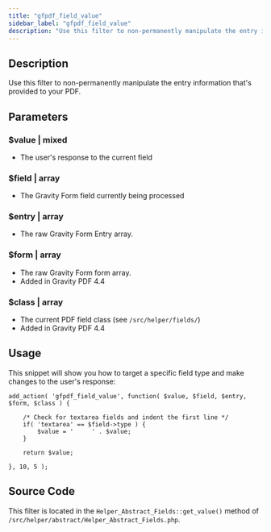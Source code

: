 ```yaml
---
title: "gfpdf_field_value"
sidebar_label: "gfpdf_field_value"
description: "Use this filter to non-permanently manipulate the entry information that's provided to your PDF."
---
```


## Description

Use this filter to non-permanently manipulate the entry information that's provided to your PDF.

## Parameters

### $value | mixed
*  The user's response to the current field

### $field | array
*  The Gravity Form field currently being processed

### $entry | array
*  The raw Gravity Form Entry array.

### $form | array
*  The raw Gravity Form form array.
*  Added in Gravity PDF 4.4

### $class | array
*  The current PDF field class (see `/src/helper/fields/`)
*  Added in Gravity PDF 4.4

## Usage

This snippet will show you how to target a specific field type and make changes to the user's response:

```
add_action( 'gfpdf_field_value', function( $value, $field, $entry, $form, $class ) {

	/* Check for textarea fields and indent the first line */
	if( 'textarea' == $field->type ) {
		$value = '     ' . $value;
	}

	return $value;

}, 10, 5 );
```

## Source Code

This filter is located in the `Helper_Abstract_Fields::get_value()` method of `/src/helper/abstract/Helper_Abstract_Fields.php`.